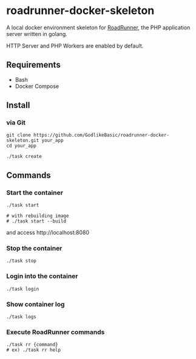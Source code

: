 # roadrunner-docker-skeleton
A local docker environment skeleton for [RoadRunner](https://github.com/roadrunner-server/roadrunner), the PHP application server written in golang.

HTTP Server and PHP Workers are enabled by default.


## Requirements
- Bash
- Docker Compose

## Install

### via Git
```
git clone https://github.com/GodlikeBasic/roadrunner-docker-skeleton.git your_app
cd your_app

./task create
```

## Commands

### Start the container

```
./task start

# with rebuilding image
# ./task start --build
```

and access http://localhost:8080

### Stop the container

```
./task stop
```

### Login into the container
```
./task login
```

### Show container log
```
./task logs
```

### Execute RoadRunner commands

```
./task rr {command}
# ex) ./task rr help
```
